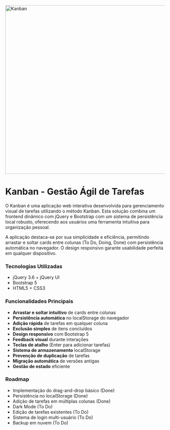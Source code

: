 <img width="1216" height="532" alt="Kanban" src="https://github.com/user-attachments/assets/45562dbf-007b-4dd6-8f77-4dccfa771b3e" />

# Kanban - Gestão Ágil de Tarefas

O Kanban é uma aplicação web interativa desenvolvida para gerenciamento visual de tarefas utilizando o método Kanban. Esta solução combina um frontend dinâmico com jQuery e Bootstrap com um sistema de persistência local robusto, oferecendo aos usuários uma ferramenta intuitiva para organização pessoal.

A aplicação destaca-se por sua simplicidade e eficiência, permitindo arrastar e soltar cards entre colunas (To Do, Doing, Done) com persistência automática no navegador. O design responsivo garante usabilidade perfeita em qualquer dispositivo.

### Tecnologias Utilizadas
- jQuery 3.6 + jQuery UI
- Bootstrap 5
- HTML5 + CSS3

### Funcionalidades Principais
- **Arrastar e soltar intuitivo** de cards entre colunas
- **Persistência automática** no localStorage do navegador
- **Adição rápida** de tarefas em qualquer coluna
- **Exclusão simples** de itens concluídos
- **Design responsivo** com Bootstrap 5
- **Feedback visual** durante interações
- **Teclas de atalho** (Enter para adicionar tarefas)
- **Sistema de armazenamento** localStorage
- **Prevenção de duplicação** de tarefas
- **Migração automática** de versões antigas
- **Gestão de estado** eficiente

### Roadmap
- Implementação do drag-and-drop básico (Done)
- Persistência no localStorage (Done)
- Adição de tarefas em múltiplas colunas (Done)
- Dark Mode (To Do)
- Edição de tarefas existentes (To Do)
- Sistema de login multi-usuário (To Do)
- Backup em nuvem (To Do)
